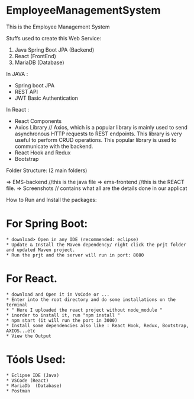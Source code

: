 # EmployeeManagementSystem

This is the Employee Management System

Stuffs used to create this Web Service:
  
  1. Java Spring Boot JPA (Backend)
  2. React (FrontEnd)
  3. MariaDB (Database)
  
In JAVA : 
  * Spring boot JPA
  * REST API
  * JWT Basic Authentication
  
In React :
  * React Components
  * Axios Library // Axios, which is a popular library is mainly used to send asynchronous HTTP requests to REST endpoints. This library is very useful to perform CRUD operations. This popular library is used to communicate with the backend.
  * React Hook and Redux
  * Bootstrap

Folder Structure: (2 main folders)

  => EMS-backend //this is the java file
  => ems-frontend //this is the REACT file.
  => Screenshots // contains what all are the details done in our applicat
 
How to Run and Install the packages:
  # For Spring Boot: 
    * download> Open in any IDE (recommended: eclipse)
    * Update & Install the Maven dependency/ right click the prjt folder and updated Maven project.
    * Run the prjt and the server will run in port: 8080
 # For React. 
    * download and Open it in VsCode or ...
    * Enter into the root directory and do some installations on the terminal 
    * " Here I uploaded the react project without node_module "
    * inorder to install it, run "npm install "
    * npm start (it will run the port in 3000)
    * Install some dependencies also like : React Hook, Redux, Bootstrap, AXIOS...etc 
    * View the Output 
 
 # Tóols Used:
    * Eclipse IDE (Java)
    * VSCode (React)
    * MariaDb  (Database) 
    * Postman 




